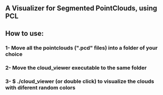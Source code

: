 ## A Visualizer for Segmented PointClouds, using PCL 

## How to use:
### 1- Move all the pointclouds (".pcd" files) into a folder of your choice
### 2- Move the cloud_viewer executable to the same folder
### 3- $ ./cloud_viewer (or double click) to visualize the clouds with diferent random colors
